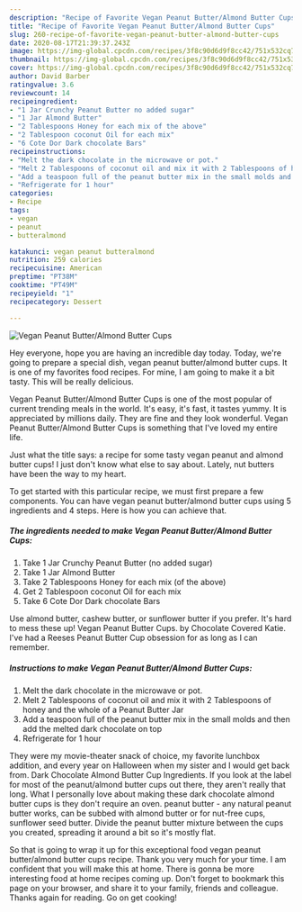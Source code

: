 ```yaml
---
description: "Recipe of Favorite Vegan Peanut Butter/Almond Butter Cups"
title: "Recipe of Favorite Vegan Peanut Butter/Almond Butter Cups"
slug: 260-recipe-of-favorite-vegan-peanut-butter-almond-butter-cups
date: 2020-08-17T21:39:37.243Z
image: https://img-global.cpcdn.com/recipes/3f8c90d6d9f8cc42/751x532cq70/vegan-peanut-butteralmond-butter-cups-recipe-main-photo.jpg
thumbnail: https://img-global.cpcdn.com/recipes/3f8c90d6d9f8cc42/751x532cq70/vegan-peanut-butteralmond-butter-cups-recipe-main-photo.jpg
cover: https://img-global.cpcdn.com/recipes/3f8c90d6d9f8cc42/751x532cq70/vegan-peanut-butteralmond-butter-cups-recipe-main-photo.jpg
author: David Barber
ratingvalue: 3.6
reviewcount: 14
recipeingredient:
- "1 Jar Crunchy Peanut Butter no added sugar"
- "1 Jar Almond Butter"
- "2 Tablespoons Honey for each mix of the above"
- "2 Tablespoon coconut Oil for each mix"
- "6 Cote Dor Dark chocolate Bars"
recipeinstructions:
- "Melt the dark chocolate in the microwave or pot."
- "Melt 2 Tablespoons of coconut oil and mix it with 2 Tablespoons of honey and the whole of a Peanut Butter Jar"
- "Add a teaspoon full of the peanut butter mix in the small molds and then add the melted dark chocolate on top"
- "Refrigerate for 1 hour"
categories:
- Recipe
tags:
- vegan
- peanut
- butteralmond

katakunci: vegan peanut butteralmond 
nutrition: 259 calories
recipecuisine: American
preptime: "PT38M"
cooktime: "PT49M"
recipeyield: "1"
recipecategory: Dessert

---
```



![Vegan Peanut Butter/Almond Butter Cups](https://img-global.cpcdn.com/recipes/3f8c90d6d9f8cc42/751x532cq70/vegan-peanut-butteralmond-butter-cups-recipe-main-photo.jpg)

Hey everyone, hope you are having an incredible day today. Today, we're going to prepare a special dish, vegan peanut butter/almond butter cups. It is one of my favorites food recipes. For mine, I am going to make it a bit tasty. This will be really delicious.

Vegan Peanut Butter/Almond Butter Cups is one of the most popular of current trending meals in the world. It's easy, it's fast, it tastes yummy. It is appreciated by millions daily. They are fine and they look wonderful. Vegan Peanut Butter/Almond Butter Cups is something that I've loved my entire life.

Just what the title says: a recipe for some tasty vegan peanut and almond butter cups! I just don&#39;t know what else to say about. Lately, nut butters have been the way to my heart.


To get started with this particular recipe, we must first prepare a few components. You can have vegan peanut butter/almond butter cups using 5 ingredients and 4 steps. Here is how you can achieve that.

<!--inarticleads1-->

##### The ingredients needed to make Vegan Peanut Butter/Almond Butter Cups:

1. Take 1 Jar Crunchy Peanut Butter (no added sugar)
1. Take 1 Jar Almond Butter
1. Take 2 Tablespoons Honey for each mix (of the above)
1. Get 2 Tablespoon coconut Oil for each mix
1. Take 6 Cote Dor Dark chocolate Bars


Use almond butter, cashew butter, or sunflower butter if you prefer. It&#39;s hard to mess these up! Vegan Peanut Butter Cups. by Chocolate Covered Katie. I&#39;ve had a Reeses Peanut Butter Cup obsession for as long as I can remember. 

<!--inarticleads2-->

##### Instructions to make Vegan Peanut Butter/Almond Butter Cups:

1. Melt the dark chocolate in the microwave or pot.
1. Melt 2 Tablespoons of coconut oil and mix it with 2 Tablespoons of honey and the whole of a Peanut Butter Jar
1. Add a teaspoon full of the peanut butter mix in the small molds and then add the melted dark chocolate on top
1. Refrigerate for 1 hour


They were my movie-theater snack of choice, my favorite lunchbox addition, and every year on Halloween when my sister and I would get back from. Dark Chocolate Almond Butter Cup Ingredients. If you look at the label for most of the peanut/almond butter cups out there, they aren&#39;t really that long. What I personally love about making these dark chocolate almond butter cups is they don&#39;t require an oven. peanut butter - any natural peanut butter works, can be subbed with almond butter or for nut-free cups, sunflower seed butter. Divide the peanut butter mixture between the cups you created, spreading it around a bit so it&#39;s mostly flat. 

So that is going to wrap it up for this exceptional food vegan peanut butter/almond butter cups recipe. Thank you very much for your time. I am confident that you will make this at home. There is gonna be more interesting food at home recipes coming up. Don't forget to bookmark this page on your browser, and share it to your family, friends and colleague. Thanks again for reading. Go on get cooking!
